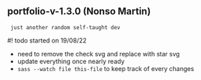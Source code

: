 ## portfolio-v-1.3.0 (Nonso Martin)

` just another random self-taught dev`

#! todo started on 19/08/22
- need to remove the check svg and replace with star svg
- update everything once nearly ready
- `sass --watch file this-file` to keep track of every changes
